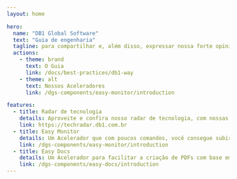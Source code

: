 ```yaml
---
layout: home

hero:
  name: "DB1 Global Software"
  text: "Guia de engenharia"
  tagline: para compartilhar e, além disso, expressar nossa forte opinião sobre como o software deve ser feito
  actions:
    - theme: brand
      text: O Guia
      link: /docs/best-practices/db1-way
    - theme: alt
      text: Nossos Aceleradores
      link: /dgs-components/easy-monitor/introduction

features:
  - title: Radar de tecnologia
    details: Aproveite e confira nosso radar de tecnologia, com nossas opiniões sobre o linguagem, frameworks e ferramentas
    link: https://techradar.db1.com.br
  - title: Easy Monitor
    details: Um Acelerador que com poucos comandos, você consegue subir uma stack completa de observabilidade
    link: /dgs-components/easy-monitor/introduction
  - title: Easy Docs
    details: Um Acelerador para facilitar a criação de PDFs com base em templates React.
    link: /dgs-components/easy-docs/introduction
---
```

